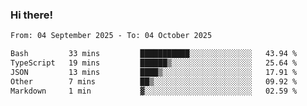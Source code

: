 ### Hi there!

<!--START_SECTION:waka-->

```txt
From: 04 September 2025 - To: 04 October 2025

Bash         33 mins         ███████████░░░░░░░░░░░░░░   43.94 %
TypeScript   19 mins         ██████▒░░░░░░░░░░░░░░░░░░   25.64 %
JSON         13 mins         ████▒░░░░░░░░░░░░░░░░░░░░   17.91 %
Other        7 mins          ██▒░░░░░░░░░░░░░░░░░░░░░░   09.92 %
Markdown     1 min           ▓░░░░░░░░░░░░░░░░░░░░░░░░   02.59 %
```

<!--END_SECTION:waka-->

